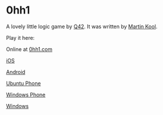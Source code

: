 0hh1
====

A lovely little logic game by [Q42](http://q42.com).
It was written by [Martin Kool](http://twitter.com/mrtnkl).

Play it here:

Online at [0hh1.com](http://0hh1.com)

[iOS](https://itunes.apple.com/us/app/0h-h1/id936504196?mt=8)

[Android](https://play.google.com/store/apps/details?id=com.q42.ohhi)

[Ubuntu Phone](https://uappexplorer.com/app/0hh1.askhat)

[Windows Phone](http://www.windowsphone.com/s?appid=0846c771-cc12-484e-8cc3-ac2287534f63)

[Windows](http://apps.microsoft.com/windows/en-us/app/0h-h1/eb180cfb-b377-4270-98c5-c01ab313c85e)
